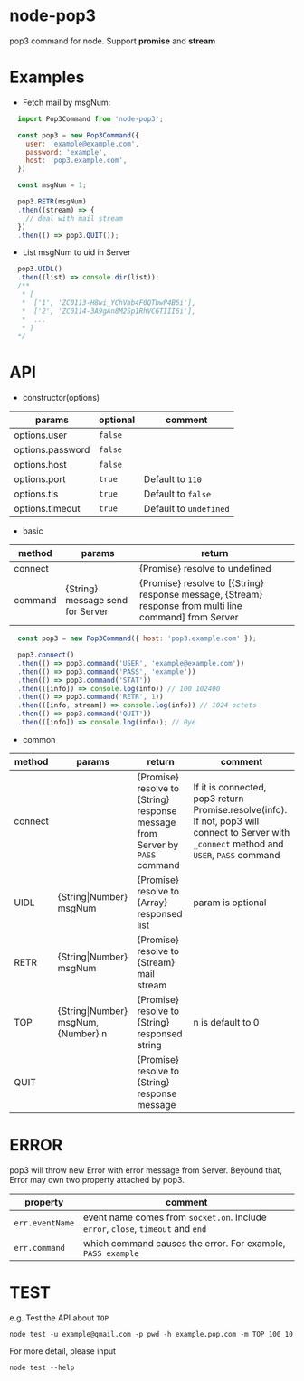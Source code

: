 # node-pop3
pop3 command for node. Support **promise** and **stream**

# Examples
* Fetch mail by msgNum:
```javascript
  import Pop3Command from 'node-pop3';

  const pop3 = new Pop3Command({
    user: 'example@example.com',
    password: 'example',
    host: 'pop3.example.com',
  })

  const msgNum = 1;

  pop3.RETR(msgNum)
  .then((stream) => {
    // deal with mail stream
  })
  .then(() => pop3.QUIT());
```
* List msgNum to uid in Server
```javascript
  pop3.UIDL()
  .then((list) => console.dir(list));
  /**
   * [
   *  ['1', 'ZC0113-H8wi_YChVab4F0QTbwP4B6i'],
   *  ['2', 'ZC0114-3A9gAn8M2Sp1RhVCGTIII6i'],
   *  ...
   * ]
  */
```
# API
* constructor(options)

params|optional|comment
---|---|---
options.user|`false`
options.password|`false`|
options.host|`false`|
options.port|`true`|Default to `110`
options.tls|`true`|Default to `false`
options.timeout|`true`|Default to `undefined`

* basic

method|params|return
---|---|---
connect||{Promise} resolve to undefined
command|{String} message send for Server|{Promise} resolve to [{String} response message, {Stream} response from multi line command] from Server

```javascript
  const pop3 = new Pop3Command({ host: 'pop3.example.com' });

  pop3.connect()
  .then(() => pop3.command('USER', 'example@example.com'))
  .then(() => pop3.command('PASS', 'example'))
  .then(() => pop3.command('STAT'))
  .then(([info]) => console.log(info)) // 100 102400
  .then(() => pop3.command('RETR', 1))
  .then(([info, stream]) => console.log(info)) // 1024 octets
  .then(() => pop3.command('QUIT'))
  .then(([info]) => console.log(info)); // Bye

```

* common

method|params|return|comment
---|---|---|---
connect||{Promise} resolve to {String} response message from Server by `PASS` command|If it is connected, pop3 return Promise.resolve(info). If not, pop3 will connect to Server with `_connect` method and `USER`, `PASS` command
UIDL|{String\|Number} msgNum|{Promise} resolve to {Array} responsed list|param is optional
RETR|{String\|Number} msgNum|{Promise} resolve to {Stream} mail stream|
TOP|{String\|Number} msgNum, {Number} n|{Promise} resolve to {String} responsed string|n is default to 0
QUIT||{Promise} resolve to {String} response message|

# ERROR
pop3 will throw new Error with error message from Server.
Beyound that, Error may own two property attached by pop3.

property|comment
---|---
`err.eventName`|event name comes from `socket.on`. Include `error`, `close`, `timeout` and `end`
`err.command`|which command causes the error. For example, `PASS example`

# TEST

e.g. Test the API about `TOP`

`node test -u example@gmail.com -p pwd -h example.pop.com -m TOP 100 10`

For more detail, please input

`node test --help`
